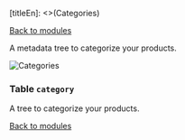 [titleEn]: <>(Categories)

[Back to modules](./../10-modules.md)

A metadata tree to categorize your products.

![Categories](./dist/erd-shopware-core-content-category.svg)


### Table `category`

A tree to categorize your products.


[Back to modules](./../10-modules.md)
